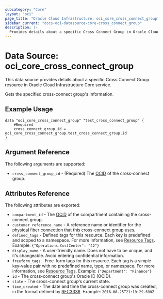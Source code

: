 ```yaml
---
subcategory: "Core"
layout: "oci"
page_title: "Oracle Cloud Infrastructure: oci_core_cross_connect_group"
sidebar_current: "docs-oci-datasource-core-cross_connect_group"
description: |-
  Provides details about a specific Cross Connect Group in Oracle Cloud Infrastructure Core service
---
```


# Data Source: oci_core_cross_connect_group
This data source provides details about a specific Cross Connect Group resource in Oracle Cloud Infrastructure Core service.

Gets the specified cross-connect group's information.

## Example Usage

```hcl
data "oci_core_cross_connect_group" "test_cross_connect_group" {
	#Required
	cross_connect_group_id = oci_core_cross_connect_group.test_cross_connect_group.id
}
```

## Argument Reference

The following arguments are supported:

* `cross_connect_group_id` - (Required) The [OCID](https://docs.cloud.oracle.com/iaas/Content/General/Concepts/identifiers.htm) of the cross-connect group.


## Attributes Reference

The following attributes are exported:

* `compartment_id` - The [OCID](https://docs.cloud.oracle.com/iaas/Content/General/Concepts/identifiers.htm) of the compartment containing the cross-connect group.
* `customer_reference_name` - A reference name or identifier for the physical fiber connection that this cross-connect group uses. 
* `defined_tags` - Defined tags for this resource. Each key is predefined and scoped to a namespace. For more information, see [Resource Tags](https://docs.cloud.oracle.com/iaas/Content/General/Concepts/resourcetags.htm).  Example: `{"Operations.CostCenter": "42"}` 
* `display_name` - A user-friendly name. Does not have to be unique, and it's changeable. Avoid entering confidential information. 
* `freeform_tags` - Free-form tags for this resource. Each tag is a simple key-value pair with no predefined name, type, or namespace. For more information, see [Resource Tags](https://docs.cloud.oracle.com/iaas/Content/General/Concepts/resourcetags.htm).  Example: `{"Department": "Finance"}` 
* `id` - The cross-connect group's Oracle ID (OCID).
* `state` - The cross-connect group's current state.
* `time_created` - The date and time the cross-connect group was created, in the format defined by [RFC3339](https://tools.ietf.org/html/rfc3339).  Example: `2016-08-25T21:10:29.600Z` 

